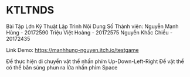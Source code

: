 # KTLTNDS
Bài Tập Lớn Kỹ Thuật Lập Trình Nội Dung Số
Thành viên:
  Nguyễn Mạnh Hùng - 20172590
  Triệu Việt Hoàng - 20172575
  Nguyễn Khắc Chiều - 20172435

Link Demo: https://manhhung-nguyen.itch.io/testgame

Để thực hiện di chuyển vật thể nhấn phím Up-Down-Left-Right
Để vật thể có thể bắn súng phun ra lửa nhấn phim Space
